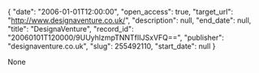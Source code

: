 {
  "date": "2006-01-01T12:00:00", 
  "open_access": true, 
  "target_url": "http://www.designaventure.co.uk/", 
  "description": null, 
  "end_date": null, 
  "title": "DesignaVenture", 
  "record_id": "20060101T120000/9UUyhlzmpTNNTfIIJSxVFQ==", 
  "publisher": "designaventure.co.uk", 
  "slug": 255492110, 
  "start_date": null
}

None